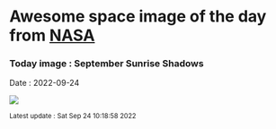 
# Awesome space image of the day from [NASA](https://api.nasa.gov/)

### Today image : September Sunrise Shadows

Date : 2022-09-24


![](https://apod.nasa.gov/apod/image/2209/DSCF4968_PS_Lioce-1024.jpg)

<small>Latest update : Sat Sep 24 10:18:58 2022</small>



